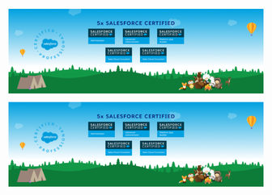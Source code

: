 [![Header](https://raw.githubusercontent.com/salesforceHarding/salesforceHarding/master/readme_header.png "Header")](https://some-url.dev/)


<p align="center">
  <img src="https://raw.githubusercontent.com/salesforceHarding/salesforceHarding/master/readme_header.png" title="Github Logo">
</p>
